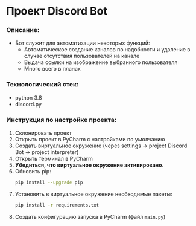 # Проект Discord Bot

### Описание:
- Бот служит для автоматизации некоторых функций:
    - Автоматическое создание каналов по надобности и удаление в случае отсутствия пользователей на канале
    - Выдача ссылки на изображение выбранного пользователя
    - Много всего в планах

### Технологический стек:
- python 3.8
- discord.py

### Инструкция по настройке проекта:
1. Склонировать проект
2. Открыть проект в PyCharm с наcтройками по умолчанию
3. Создать виртуальное окружение (через settings -> project Discord Bot -> project interpreter)
4. Открыть терминал в PyCharm
5. **Убедиться, что виртуальное окружение активировано**.
6. Обновить pip:
    ```bash
    pip install --upgrade pip
    ```
7. Установить в виртуальное окружение необходимые пакеты: 
    ```bash
    pip install -r requirements.txt
    ```
8. Создать конфигурацию запуска в PyCharm (файл `main.py`)

